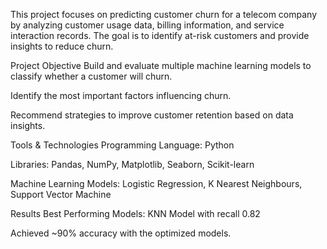 
This project focuses on predicting customer churn for a telecom company by analyzing customer usage data, billing information, and service interaction records. The goal is to identify at-risk customers and provide insights to reduce churn.

Project Objective
Build and evaluate multiple machine learning models to classify whether a customer will churn.

Identify the most important factors influencing churn.

Recommend strategies to improve customer retention based on data insights.

Tools & Technologies
Programming Language: Python

Libraries: Pandas, NumPy, Matplotlib, Seaborn, Scikit-learn

Machine Learning Models: Logistic Regression, K Nearest Neighbours, Support Vector Machine


Results
Best Performing Models: KNN Model with recall 0.82 

Achieved ~90% accuracy with the optimized models.

